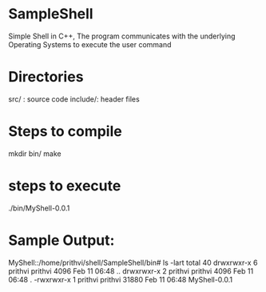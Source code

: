 # SampleShell
Simple Shell in C++, The program communicates with the underlying Operating Systems to execute the user command

# Directories
src/ : source code
include/: header files

# Steps to compile
mkdir bin/
make

# steps to execute
./bin/MyShell-0.0.1

# Sample Output:
MyShell::/home/prithvi/shell/SampleShell/bin# ls -lart
total 40
drwxrwxr-x 6 prithvi prithvi  4096 Feb 11 06:48 ..
drwxrwxr-x 2 prithvi prithvi  4096 Feb 11 06:48 .
-rwxrwxr-x 1 prithvi prithvi 31880 Feb 11 06:48 MyShell-0.0.1
